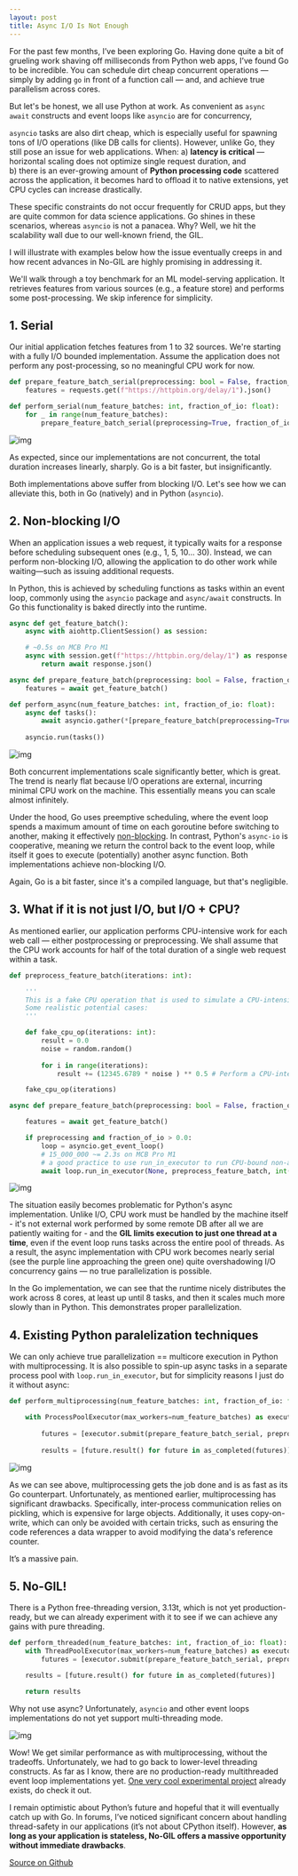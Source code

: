 ```yaml
---
layout: post
title: Async I/O Is Not Enough
---
```

For the past few months, I’ve been exploring Go. Having done quite a bit of grueling work shaving off milliseconds from Python web apps, I’ve found Go to be incredible. You can schedule dirt cheap concurrent operations — simply by adding `go` in front of a function call — and, and achieve true parallelism across cores.

But let's be honest, we all use Python at work. As convenient as `async await` constructs and event loops like `asyncio` are for concurrency,

`asyncio` tasks are also dirt cheap, which is especially useful for spawning tons of I/O operations (like DB calls for clients). However, unlike Go, they still pose an issue for web applications. When:  a) **latency is critical** — horizontal scaling does not optimize single request duration, and  
b) there is an ever-growing amount of **Python processing code** scattered across the application, it becomes hard to offload it to native extensions, yet CPU cycles can increase drastically.

These specific constraints do not occur frequently for CRUD apps, but they are quite common for data science applications. Go shines in these scenarios, whereas `asyncio` is not a panacea. Why? Well, we hit the scalability wall due to our well-known friend, the GIL.

I will illustrate with examples below how the issue eventually creeps in and how recent advances in No-GIL are highly promising in addressing it.

We'll walk through a toy benchmark for an ML model-serving application. It retrieves features from various sources (e.g., a feature store) and performs some post-processing. We skip inference for simplicity.
## 1. Serial

Our initial application fetches features from 1 to 32 sources. We're starting with a fully I/O bounded implementation. Assume the application does not perform any post-processing, so no meaningful CPU work for now.

```python
def prepare_feature_batch_serial(preprocessing: bool = False, fraction_of_io: float = 0.0):
	features = requests.get(f"https://httpbin.org/delay/1").json()

def perform_serial(num_feature_batches: int, fraction_of_io: float):
	for _ in range(num_feature_batches):
		prepare_feature_batch_serial(preprocessing=True, fraction_of_io=fraction_of_io)
```

![img](/assets/results-1.json.png)

As expected, since our implementations are not concurrent, the total duration increases linearly, sharply. Go is a bit faster, but insignificantly.

Both implementations above suffer from blocking I/O. Let's see how we can alleviate this, both in Go (natively) and in Python (`asyncio`).

## 2. Non-blocking I/O

When an application issues a web request, it typically waits for a response before scheduling subsequent ones (e.g., 1, 5, 10... 30). Instead, we can perform non-blocking I/O, allowing the application to do other work while waiting—such as issuing additional requests.

In Python, this is achieved by scheduling functions as tasks within an event loop, commonly using the `asyncio` package and `async/await` constructs. In Go this functionality is baked directly into the runtime.

```python
async def get_feature_batch():
	async with aiohttp.ClientSession() as session:

	# ~0.5s on MCB Pro M1
	async with session.get(f"https://httpbin.org/delay/1") as response:
		return await response.json()

async def prepare_feature_batch(preprocessing: bool = False, fraction_of_io: float = 0.0):
	features = await get_feature_batch()

def perform_async(num_feature_batches: int, fraction_of_io: float):
	async def tasks():
		await asyncio.gather(*[prepare_feature_batch(preprocessing=True, fraction_of_io=fraction_of_io) for _ in range(num_feature_batches)])
		
	asyncio.run(tasks())
```


![img](/assets/results-2.json.png)

Both concurrent implementations scale significantly better, which is great. The trend is nearly flat because I/O operations are external, incurring minimal CPU work on the machine. This essentially means you can scale almost infinitely.

Under the hood, Go uses preemptive scheduling, where the event loop spends a maximum amount of time on each goroutine before switching to another, making it effectively [non-blocking](https://stackoverflow.com/questions/73915144/why-is-go-considered-partially-preemptive). In contrast, Python's `async-io` is cooperative, meaning we return the control back to the event loop, while itself it goes to execute (potentially) another async function. Both implementations achieve non-blocking I/O.

Again, Go is a bit faster, since it's a compiled language, but that's negligible.

## 3. What if it is not just I/O, but I/O + CPU?

As mentioned earlier, our application performs CPU-intensive work for each web call — either postprocessing or preprocessing. We shall assume that the CPU work accounts for half of the total duration of a single web request within a task.

```python
def preprocess_feature_batch(iterations: int):

	'''
	This is a fake CPU operation that is used to simulate a CPU-intensive operation.
	Some realistic potential cases:
	'''

	def fake_cpu_op(iterations: int):
		result = 0.0
		noise = random.random()
	
		for i in range(iterations):
			result += (12345.6789 * noise ) ** 0.5 # Perform a CPU-intensive operation

	fake_cpu_op(iterations)

async def prepare_feature_batch(preprocessing: bool = False, fraction_of_io: float = 0.0):

	features = await get_feature_batch()

	if preprocessing and fraction_of_io > 0.0:
		loop = asyncio.get_event_loop()
		# 15_000_000 ~= 2.3s on MCB Pro M1
		# a good practice to use run_in_executor to run CPU-bound non-async tasks to not block the event loop
		await loop.run_in_executor(None, preprocess_feature_batch, int(fraction_of_io * 15_000_000 / 0.8 * 2))
```

![img](/assets/results-3.json.png)

The situation easily becomes problematic for Python's async implementation. Unlike I/O, CPU work must be handled by the machine itself - it's not external work performed by some remote DB after all we are patiently waiting for - and the **GIL limits execution to just one thread at a time**, even if the event loop runs tasks across the entire pool of threads. As a result, the async implementation with CPU work becomes nearly serial (see the purple line approaching the green one) quite overshadowing I/O concurrency gains — no true parallelization is possible.

In the Go implementation, we can see that the runtime nicely distributes the work across 8 cores, at least up until 8 tasks, and then it scales much more slowly than in Python. This demonstrates proper parallelization.
## 4. Existing Python paralelization techniques

We can only achieve true parallelization == multicore execution in Python with multiprocessing. It is also possible to spin-up async tasks in a separate process pool with `loop.run_in_executor`, but for simplicity reasons I just do it without async:

```python
def perform_multiprocessing(num_feature_batches: int, fraction_of_io: float):

	with ProcessPoolExecutor(max_workers=num_feature_batches) as executor:
	
		futures = [executor.submit(prepare_feature_batch_serial, preprocessing=True, fraction_of_io=fraction_of_io) for _ in range(num_feature_batches)]
		
		results = [future.result() for future in as_completed(futures)]
```

![img](/assets/results-4.json.png)

As we can see above, multiprocessing gets the job done and is as fast as its Go counterpart. Unfortunately, as mentioned earlier, multiprocessing has significant drawbacks. Specifically, inter-process communication relies on pickling, which is expensive for large objects. Additionally, it uses copy-on-write, which can only be avoided with certain tricks, such as ensuring the code references a data wrapper to avoid modifying the data's reference counter. 

It’s a massive pain.

## 5. No-GIL!

There is a Python free-threading version, 3.13t, which is not yet production-ready, but we can already experiment with it to see if we can achieve any gains with pure threading.

```python
def perform_threaded(num_feature_batches: int, fraction_of_io: float):
	with ThreadPoolExecutor(max_workers=num_feature_batches) as executor:
		futures = [executor.submit(prepare_feature_batch_serial, preprocessing=True, fraction_of_io=fraction_of_io) for _ in range(num_feature_batches)]

	results = [future.result() for future in as_completed(futures)]

	return results
```

Why not use async? Unfortunately, `asyncio` and other event loops implementations do not yet support multi-threading mode.

![img](/assets/results-5.json.png)

Wow! We get similar performance as with multiprocessing, without the tradeoffs. Unfortunately, we had to go back to lower-level threading constructs. As far as I know, there are no production-ready multithreaded event loop implementations yet. [One very cool experimental project](https://github.com/NeilBotelho/turboAsync) already exists, do check it out.  

I remain optimistic about Python’s future and hopeful that it will eventually catch up with Go. In forums, I’ve noticed significant concern about handling thread-safety in our applications (it’s not about CPython itself). However, **as long as your application is stateless, No-GIL offers a massive opportunity without immediate drawbacks**.

[Source on Github](https://github.com/astronautas/async-io-is-not-enough)